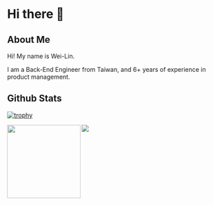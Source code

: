 # Hi there 👋

<!--
**weilincheng/weilincheng** is a ✨ _special_ ✨ repository because its `README.md` (this file) appears on your GitHub profile.

Here are some ideas to get you started:

- 🔭 I’m currently working on ...
- 🌱 I’m currently learning ...
- 👯 I’m looking to collaborate on ...
- 🤔 I’m looking for help with ...
- 💬 Ask me about ...
- 📫 How to reach me: ...
- 😄 Pronouns: ...
- ⚡ Fun fact: ...
-->
## About Me
Hi! My name is Wei-Lin. 

I am a Back-End Engineer from Taiwan, and 6+ years of experience in product management.

## Github Stats
[![trophy](https://github-profile-trophy.vercel.app/?username=weilincheng&theme=discord&no-bg=true&no-frame=true)](https://github.com/ryo-ma/github-profile-trophy)

<div>
  <img height="170" align="left" src="https://github-readme-stats.vercel.app/api?username=weilincheng&count_private=true&include_all_commits=true" />
  <img src="https://github-readme-stats.vercel.app/api/top-langs/?username=weilincheng&layout=compact" />
</div>

<!--
## I'm currently working

### Tomo 

#### A location-based social web app (Stack: JavaScript, jQuery, Socket.IO, Express, Node.js, MySQL, AWS)

- **Client**: JavaScript, jQuery, Bootstrap

- **Server**: Node.js, Express, MySQL, Redis

- **Cloud Services**: AWS EC2, RDS, ElastiCache, S3, CloudFront

- **CI/CD**: AWS CodePipeline, CodeBuild, CodeDeploy

- **Testing**: Mocha, Chai

- **Others**: Socket.IO, Google Maps API





## LeetCode Stats ⌨️
<a href="https://github.com/KnlnKS/leetcode-stats">
  <img alt="LeetCode Stat Card" src="https://apu5rh8gxk.execute-api.us-east-1.amazonaws.com/default/leetcode-stats?username=weilincheng&theme=dark" width="400"/>
</a>

-->
